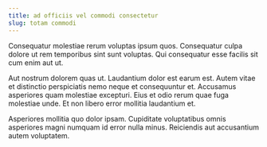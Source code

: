 ```yaml
---
title: ad officiis vel commodi consectetur
slug: totam commodi
---
```


Consequatur molestiae rerum voluptas ipsum quos. Consequatur culpa dolore ut rem temporibus sint sunt voluptas. Qui consequatur esse facilis sit cum enim aut ut.

Aut nostrum dolorem quas ut. Laudantium dolor est earum est. Autem vitae et distinctio perspiciatis nemo neque et consequuntur et. Accusamus asperiores quam molestiae excepturi. Eius et odio rerum quae fuga molestiae unde. Et non libero error mollitia laudantium et.

Asperiores mollitia quo dolor ipsam. Cupiditate voluptatibus omnis asperiores magni numquam id error nulla minus. Reiciendis aut accusantium autem voluptatem.

